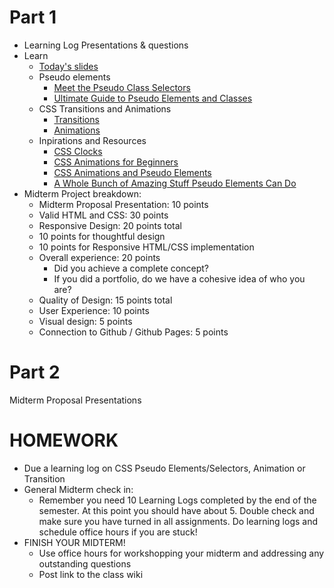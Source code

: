 # Part 1
* Learning Log Presentations & questions
* Learn
  * [Today's slides](https://docs.google.com/presentation/d/1cpkMkDLG-rB9t58p8qbGq6aWZGjLzKiP5fKVustM7nQ/edit?usp=sharing)
  * Pseudo elements
    * [Meet the Pseudo Class Selectors](https://css-tricks.com/pseudo-class-selectors/)
    * [Ultimate Guide to Pseudo Elements and Classes](https://www.smashingmagazine.com/2016/05/an-ultimate-guide-to-css-pseudo-classes-and-pseudo-elements/)
  * CSS Transitions and Animations
    * [Transitions](https://css-tricks.com/almanac/properties/t/transition/)
    * [Animations](https://css-tricks.com/almanac/properties/a/animation/)
  * Inpirations and Resources
    * [CSS Clocks](https://cssanimation.rocks/clocks/)
    * [CSS Animations for Beginners](https://thoughtbot.com/blog/css-animation-for-beginners)
    * [CSS Animations and Pseudo Elements](https://cssanimation.rocks/pseudo-elements/)
    * [A Whole Bunch of Amazing Stuff Pseudo Elements Can Do](https://css-tricks.com/pseudo-element-roundup/)
* Midterm Project breakdown:
  * Midterm Proposal Presentation: 10 points
  * Valid HTML and CSS: 30 points
  * Responsive Design: 20 points total
  * 10 points for thoughtful design
  * 10 points for Responsive HTML/CSS implementation
  * Overall experience: 20 points
    * Did you achieve a complete concept?
    * If you did a portfolio, do we have a cohesive idea of who you are?
  * Quality of Design: 15 points total
  * User Experience: 10 points
  * Visual design: 5 points
  * Connection to Github / Github Pages: 5 points
# Part 2
Midterm Proposal Presentations

# HOMEWORK
* Due a learning log on CSS Pseudo Elements/Selectors, Animation or Transition
* General Midterm check in:
  * Remember you need 10 Learning Logs completed by the end of the semester. At this point you should have about 5.
Double check and make sure you have turned in all assignments. Do learning logs and schedule office hours if you are stuck!
* FINISH YOUR MIDTERM!
  * Use office hours for workshopping your midterm and addressing any outstanding questions
  * Post link to the class wiki
